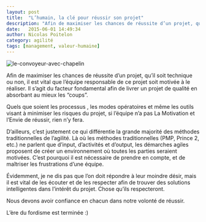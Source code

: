 ```yaml
---
layout: post
title:  "L’humain, la clé pour réussir son projet"
description: "Afin de maximiser les chances de réussite d’un projet, qu’il soit technique ou non, il est vital que l’équipe responsable de ce projet soit motivée à le réaliser. Il s’agit du facteur fondamental afin de livrer un projet de qualité en absorbant au mieux les “coups”."
date:   2015-06-01 14:49:34
author: Nicolas Poitelon
category: agilité
tags: [management, valeur-humaine]
---
```

![le-convoyeur-avec-chapelin](http://agile4manager.com/wp-content/uploads/2014/08/le-convoyeur-avec-chapelin.jpg)

Afin de maximiser les chances de réussite d’un projet, qu’il soit technique ou non, il est vital que l’équipe responsable de ce projet soit motivée à le réaliser. Il s’agit du facteur fondamental afin de livrer un projet de qualité en absorbant au mieux les “coups”.

Quels que soient les processus , les modes opératoires et même les outils visant à minimiser les risques du projet, si l’équipe n’a pas La Motivation et l’Envie de réussir, rien n’y fera.
<!--more-->
D’ailleurs, c’est justement ce qui différentie la grande majorité des méthodes traditionnelles de l’agilité. Là où les méthodes traditionnelles (PMP, Prince 2, etc.) ne parlent que d’input, d’activités et d’output, les démarches agiles proposent de créer un environnement où toutes les parties seraient motivées. C’est pourquoi il est nécessaire de prendre en compte, et de maîtriser les frustrations d’une équipe.

Évidemment, je ne dis pas que l’on doit répondre à leur moindre désir, mais il est vital de les écouter et de les respecter afin de trouver des solutions intelligentes dans l’intérêt du projet. Chose qu’ils respecteront.

Nous devons avoir confiance en chacun dans notre volonté de réussir.

L’ère du fordisme est terminée :)
